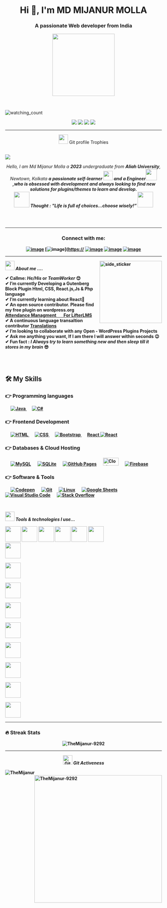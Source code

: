 <h1 align="center">Hi 👋, I'm MD MIJANUR MOLLA</h1>
<h3 align="center">A passionate Web developer from India</h3>

<p align="center">
  <img src="https://media.licdn.com/dms/image/C4E16AQHJT1TwixPT2A/profile-displaybackgroundimage-shrink_350_1400/0/1635808113805?e=1685577600&v=beta&t=oPlvHBcF3hIOOMpp1JniGwk1oRB_7PfZM9xgtt_EgKY" height="200"/>
</p>
<br>

<p align="left"> 
<img src="https://komarev.com/ghpvc/?username=TheMijanur-9292&color=brightgreen" alt="watching_count" />
 </p>
 
 <p align="center">
<img src="https://img.shields.io/badge/Age-21-blue" />
  <img src="https://img.shields.io/badge/Focus-VisualStudio-brightgreen" />
  <img src="https://img.shields.io/badge/Lives-India-success" />
  <img src="https://img.shields.io/badge/Languages-English%20%26%20Hindi-brightgreen" />
</p>

<hr>


<p align="middle"><img src="https://media.giphy.com/media/QaMcXSekUWx7aogAUr/giphy.gif" width="30" />&nbsp;Git profile Trophies</p><br>
<img src="https://github-profile-trophy.vercel.app/?username=TheMijanur-9292&theme=juicyfresh&no-bg=true" /> 
  
 

<p align="center">
  <em>
    Hello, I am Md Mijanur Molla a <b>2023</b> undergraduate from  <b>Aliah University</b>, Newtown, Kolkata 
    <b>a passionate self-learner <img src="https://github.com/TheDudeThatCode/TheDudeThatCode/blob/master/Assets/Developer.gif" width="30px"> and a Engineer<img src="https://github.com/TheDudeThatCode/TheDudeThatCode/blob/master/Assets/Designer.gif" width="36px">&nbsp,who is <b>obsessed</b>
    with <b>development</b> and always looking to find new solutions for <b> plugins/themes </b> to learn and develop. 
  </em> 
  <br>
  <img src="https://media.giphy.com/media/gH3LO09IOiZIqePwv9/giphy.gif" width="50" /> <b><i align="center">Thought : "Life is full of choices…choose wisely!”</i></b> <img src="https://media.giphy.com/media/qjqUcgIyRjsl2/giphy.gif" width="50" />
</p>
<br><br>

<hr>
<h3 align="center">Connect with me:</h3>
<div align="center">

[![image](https://img.shields.io/badge/LinkedIn-0077B5?style=for-the-badge&logo=linkedin&logoColor=white)](https://www.linkedin.com/in/md-mijanur-molla-11407a201/)
[![image](https://img.shields.io/badge/Instagram-E4405F?style=for-the-badge&logo=instagram&logoColor=white)]([https://](https://www.instagram.com/the__mijanur/)
[![image](https://img.shields.io/badge/Twitter-1DA1F2?style=for-the-badge&logo=twitter&logoColor=white)](https://mobile.twitter.com/MdMijanur6297)
[![image](https://img.shields.io/badge/Gmail-D14836?style=for-the-badge&logo=gmail&logoColor=white)](mailto:mijanurmolla6297@gmail.com)
 [![image](https://img.shields.io/badge/Youtube-D14836?style=for-the-badge&logo=youtube&logoColor=white)](https://youtube.com/@themijanur9292)
  
</div>

<hr>

<img align="right" width=200px height=200px alt="side_sticker" src="https://media.giphy.com/media/TEnXkcsHrP4YedChhA/giphy.gif" />



<img src="https://media.giphy.com/media/iY8CRBdQXODJSCERIr/giphy.gif" width="30px">&nbsp;***About me ....***

✔ Callme: ***He/His*** or ***TeamWorker*** 😊 <br>
✔ I’m currently Developing a Gutenberg Block Plugin **Html, CSS, React.js,Js & Php language**<br>
✔ I’m currently learning about **React**🥰<br>
✔ An open source contributor. Please find my free plugin on 
  **wordpress.org <a href="https://wordpress.org/plugins/attendance-management-for-lifterlms/">Attendance Managment &nbsp;&nbsp;&nbsp;&nbsp;&nbsp;&nbsp;For LifterLMS</a>**<br>
✔ A continuous language transaltion contributor 
  **<a href="https://profiles.wordpress.org/muhammadfaizanhaidar/#content-translations">Translations</a>** <br>
✔ I’m looking to collaborate with any **Open - WordPress Plugins Projects**<br>
✔ Ask me anything you want, If I am there I will answer within seconds 😉<br>
✔ Fun fact : *I Always try to learn something new and then sleep till it stores in my brain* 😎<br><br><br><br>


## 🛠️ My Skills

### 👉 Programming languages

<p align="left"> 
  &emsp;
  <a href="https://developer.mozilla.org/en-US/docs/Web/Java" target="_blank"> 
     <img alt="Java" src="https://img.shields.io/badge/Java%20-%23F7DF1E.svg?logo=Java&logoColor=black">
   </a>
  &emsp;
  <a href="https://www.C#.net/">
    <img alt="C#" src="https://img.shields.io/badge/PHP-%23777BB4.svg?logo=PHP&logoColor=white"/>
  </a>
</p>

### 👉 Frontend Development
<p align="left"> 
  &emsp; 
  <a href="https://www.w3.org/html/" target="_blank"> 
   <img alt="HTML" src="https://img.shields.io/badge/HTML5%20-%23E34F26.svg?logo=html5&logoColor=white">
  </a>   
  &emsp;
  <a href="https://www.w3schools.com/css/" target="_blank">
    <img alt="CSS" src="https://img.shields.io/badge/CSS%20-%231572B6.svg?logo=css3&logoColor=white">
  </a> 
   &emsp;
  <a href="https://getbootstrap.com" target="_blank"> 
    <img alt="Bootstrap" src="https://img.shields.io/badge/Bootstrap-%23563D7C.svg?style=flat&logo=bootstrap&logoColor=white"/>
  </a>
  &emsp;
  <a href="https://reactjs.org/" target="_blank"> React
    <img alt="React" src="https://www.vectorlogo.zone/logos/reactjs/reactjs-icon.svg"/>
  </a>
</p>

### 👉 Databases & Cloud Hosting
<p align="left">
  &emsp;
    <a href="https://www.mysql.com/"><img alt="MySQL" src="https://img.shields.io/badge/MySQL-%2300f.svg?style=flat&llogo=mysql&logoColor=white"></a>
  &emsp;
    <a href="https://www.sqlite.org/"><img alt="SQLite" src ="https://img.shields.io/badge/sqlite-%2307405e.svg?style=flat&logo=sqlite&logoColor=white"/></a>
  &emsp;
    <a href="https://www.github.com"><img alt="GitHub Pages" src="https://img.shields.io/badge/GitHub%20Pages-%23327FC7.svg?style=flat&llogo=github&logoColor=white"></a>
  &emsp;
    <a href="https://closte.com/" style="background-color:white"><img alt="Closte" height="25px" width="50px" src="https://closte.com/wp-content/uploads/2017/07/logo-4A5960.svg"></a>  
  &emsp;
    <a href="https://firebase.google.com/"><img alt="Firebase" src ="https://img.shields.io/badge/Firebase-%23316192.svg?logo=firebase&logoColor=white"></a>
 </p>

 ### 👉 Software & Tools
 
<p>
  &emsp;
    <a href="#"><img alt="Codepen" src="https://img.shields.io/badge/Codepen-000000.svg?logo=codepen&logoColor=white"></a>
  &emsp;
    <a href="#"><img alt="Git" src="https://img.shields.io/badge/Git%20-%23F05033.svg?logo=git&logoColor=white"></a>
  &emsp;
    <a href="#"><img alt="Linux" src="https://img.shields.io/badge/Linux-FCC624?style=flat&logo=linux&logoColor=black"></a>
  &emsp;
    <a href="#"><img alt="Google Sheets" src="https://img.shields.io/badge/Google%20Sheets%20-%2334A853.svg?logo=google%20sheets&logoColor=white"></a>
  &emsp;
    <a href="#"><img alt="Visual Studio Code" src="https://img.shields.io/badge/Visual%20Studio%20Code-0078d7.svg?logo=visual-studio-code&logoColor=white"></a>
  &emsp;
    <a href="#"><img alt="Stack Overflow" src="https://img.shields.io/badge/-Stack%20Overflow-FE7A16?logo=stack-overflow&logoColor=white"></a>
  &emsp;
</p>

<br/>

<img src="https://media.giphy.com/media/iY8CRBdQXODJSCERIr/giphy.gif" width="30px">&nbsp;***Tools & technologies I use...***
<p align="left">
  
  <code><img height="50" src="https://www.vectorlogo.zone/logos/wordpress/wordpress-icon.svg"></code>
  <code><img height="50" src="https://www.vectorlogo.zone/logos/github/github-icon.svg"></code>
  <code><img height="50" src="https://www.vectorlogo.zone/logos/gitlab/gitlab-icon.svg"></code>
  <code><img height="50" src="https://www.vectorlogo.zone/logos/getpostman/getpostman-icon.svg"></code>
  <code><img height="50" src="https://upload.wikimedia.org/wikipedia/commons/0/03/Xampp_logo.svg"></code>
  <code><img height="50" src="https://www.vectorlogo.zone/logos/visualstudio_code/visualstudio_code-icon.svg"></code>
  <code> <img height="50" src="https://www.vectorlogo.zone/logos/javascript/javascript-ar21.svg"> </code>
  <code> <img height="50" src="https://www.vectorlogo.zone/logos/w3_html5/w3_html5-ar21.svg"> </code>
  <code> <img height="50" src="https://www.vectorlogo.zone/logos/mysql/mysql-ar21.svg"> </code>
  <code> <img height="50" src="https://www.vectorlogo.zone/logos/sqlite/sqlite-ar21.svg"> </code>
  <code> <img height="50" src="https://www.vectorlogo.zone/logos/php/php-icon.svg"> </code>
  <code> <img height="50" src="https://www.vectorlogo.zone/logos/reactjs/reactjs-ar21.svg"> </code>
  <code> <img height="50" src="https://www.vectorlogo.zone/logos/laravel/laravel-ar21.svg"> </code>
  <code> <img height="50" src="https://www.vectorlogo.zone/logos/javascript/javascript-ar21.svg"> </code>
  <code> <img height="50" src="https://www.vectorlogo.zone/logos/netlifyapp_watercss/netlifyapp_watercss-ar21.svg"> </code> </p>
  <hr>

### 🔥 Streak Stats
<p align="center"><img src="https://github-readme-streak-stats.herokuapp.com/?user=TheMijanur-9292&theme=algolia" alt="TheMijanur-9292"  /></p>

<hr>
<p align="center">
 <img src="https://media.giphy.com/media/W5eoZHPpUx9sapR0eu/giphy.gif" width="30px" alt="Git"/>&nbsp;<i><b>Git Activeness</b></i></p>
 
<p><img align="left" src="https://github-readme-stats.vercel.app/api/top-langs?username=TheMijanur-9292&show_icons=true&locale=en&layout=compact&theme=chartreuse-dark" alt="TheMijanur" /></p>
<p>&nbsp;<img align="right" src="https://github-readme-stats.vercel.app/api?username=TheMijanur-9292&show_icons=true&locale=en&theme=chartreuse-dark" alt="TheMijanur-9292" width="410" /></p>
<br><br><br><br><br>


